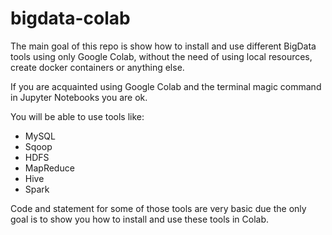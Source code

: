 # bigdata-colab

The main goal of this repo is show how to install and use different BigData tools using only Google Colab, without the need of using local resources, create docker containers or anything else.

If you are acquainted using Google Colab and the terminal magic command in Jupyter Notebooks you are ok.

You will be able to use tools like:
* MySQL
* Sqoop
* HDFS
* MapReduce
* Hive
* Spark

Code and statement for some of those tools are very basic due the only goal is to show you how to install and use these tools in Colab.